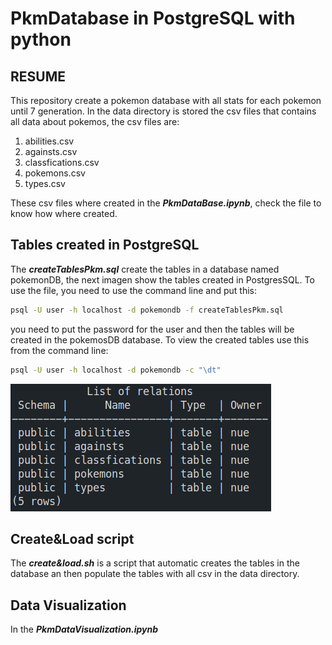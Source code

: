 # PkmDatabase in PostgreSQL with python

## RESUME

This repository create a pokemon database with all stats for each pokemon until 7 generation. In the data directory is stored the csv files that contains all data about pokemos, the csv files are:

1. abilities.csv
2. againsts.csv
3. classfications.csv
4. pokemons.csv
5. types.csv

These csv files where created in the ***PkmDataBase.ipynb***, check the file to know how where created.

## Tables created in PostgreSQL

The ***createTablesPkm.sql*** create the tables in a database named pokemonDB, the next imagen show the tables created in PostgresSQL. To use the file, you need to use the command line and put this:

``` bash
psql -U user -h localhost -d pokemondb -f createTablesPkm.sql
```

you need to put the password for the user and then the tables will be created in the pokemosDB database. To view the created tables use this from the command line:

```bash
psql -U user -h localhost -d pokemondb -c "\dt"
```

![tables](images/pkm_list_tables.png)

## Create&Load script

The ***create&load.sh*** is a script that automatic creates the tables in the database an then populate the tables with all csv in the data directory.

## Data Visualization

In the ***PkmDataVisualization.ipynb***
